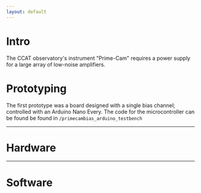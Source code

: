 ```yaml
---
layout: default
---
```

<!-- {% include nav.html %} -->

# Intro
The CCAT observatory's instrument "Prime-Cam" requires a power supply for a large array of low-noise amplifiers.  

# Prototyping 
The first prototype was a board designed with a single bias channel; controlled with an Arduino Nano Every. 
The code for the microcontroller can be found be found in `/primecambias_arduino_testbench`

---

# Hardware

---

# Software
